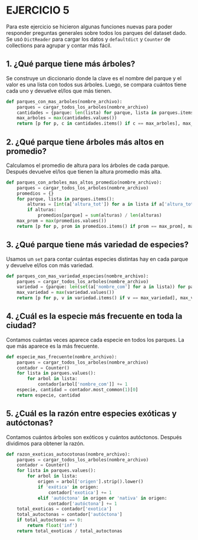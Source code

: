 # EJERCICIO 5

Para este ejercicio se hicieron algunas funciones nuevas para poder responder preguntas generales sobre todos los parques del dataset dado. Se usó `DictReader` para cargar los datos y `defaultdict` y `Counter` de collections para agrupar y contar más fácil.

## 1. ¿Qué parque tiene más árboles?

Se construye un diccionario donde la clave es el nombre del parque y el valor es una lista con todos sus árboles. Luego, se compara cuántos tiene cada uno y devuelve el/los que más tienen.

```python
def parques_con_mas_arboles(nombre_archivo):
    parques = cargar_todos_los_arboles(nombre_archivo)
    cantidades = {parque: len(lista) for parque, lista in parques.items()}
    max_arboles = max(cantidades.values())
    return [p for p, c in cantidades.items() if c == max_arboles], max_arboles
```

## 2. ¿Qué parque tiene árboles más altos en promedio?

Calculamos el promedio de altura para los árboles de cada parque. Después devuelve el/los que tienen la altura promedio más alta.

```python
def parques_con_arboles_mas_altos_promedio(nombre_archivo):
    parques = cargar_todos_los_arboles(nombre_archivo)
    promedios = {}
    for parque, lista in parques.items():
        alturas = [int(a['altura_tot']) for a in lista if a['altura_tot'].isdigit()]
        if alturas:
            promedios[parque] = sum(alturas) / len(alturas)
    max_prom = max(promedios.values())
    return [p for p, prom in promedios.items() if prom == max_prom], max_prom
```

## 3. ¿Qué parque tiene más variedad de especies?

Usamos un `set` para contar cuántas especies distintas hay en cada parque y devuelve el/los con más variedad.

```python
def parques_con_mas_variedad_especies(nombre_archivo):
    parques = cargar_todos_los_arboles(nombre_archivo)
    variedad = {parque: len(set(a['nombre_com'] for a in lista)) for parque, lista in parques.items()}
    max_variedad = max(variedad.values())
    return [p for p, v in variedad.items() if v == max_variedad], max_variedad
```

## 4. ¿Cuál es la especie más frecuente en toda la ciudad?

Contamos cuántas veces aparece cada especie en todos los parques. La que más aparece es la más frecuente.

```python
def especie_mas_frecuente(nombre_archivo):
    parques = cargar_todos_los_arboles(nombre_archivo)
    contador = Counter()
    for lista in parques.values():
        for arbol in lista:
            contador[arbol['nombre_com']] += 1
    especie, cantidad = contador.most_common(1)[0]
    return especie, cantidad
```

## 5. ¿Cuál es la razón entre especies exóticas y autóctonas?

Contamos cuántos árboles son exóticos y cuántos autóctonos. Después dividimos para obtener la razón.

```python
def razon_exoticas_autocotonas(nombre_archivo):
    parques = cargar_todos_los_arboles(nombre_archivo)
    contador = Counter()
    for lista in parques.values():
        for arbol in lista:
            origen = arbol['origen'].strip().lower()
            if 'exótica' in origen:
                contador['exotica'] += 1
            elif 'autóctona' in origen or 'nativa' in origen:
                contador['autóctona'] += 1
    total_exoticas = contador['exotica']
    total_autoctonas = contador['autóctona']
    if total_autoctonas == 0:
        return float('inf')
    return total_exoticas / total_autoctonas
```
